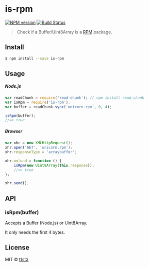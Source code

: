 # is-rpm

[![NPM version](https://img.shields.io/npm/v/is-rpm.svg)](https://www.npmjs.com/package/is-rpm)
[![Build Status](https://travis-ci.org/t1st3/is-rpm.svg?branch=master)](https://travis-ci.org/t1st3/is-rpm)

> Check if a Buffer/Uint8Array is a [RPM](https://en.wikipedia.org/wiki/RPM_Package_Manager) package.


## Install

```sh
$ npm install --save is-rpm
```


## Usage

##### Node.js

```js
var readChunk = require('read-chunk'); // npm install read-chunk
var isRpm = require('is-rpm');
var buffer = readChunk.sync('unicorn.rpm', 0, 4);

isRpm(buffer);
//=> true
```

##### Browser

```js
var xhr = new XMLHttpRequest();
xhr.open('GET', 'unicorn.rpm');
xhr.responseType = 'arraybuffer';

xhr.onload = function () {
	isRpm(new Uint8Array(this.response));
	//=> true
};

xhr.send();
```


## API

### isRpm(buffer)

Accepts a Buffer (Node.js) or Uint8Array.

It only needs the first 4 bytes.


## License

MIT © [t1st3](http://www.tiste.org)
